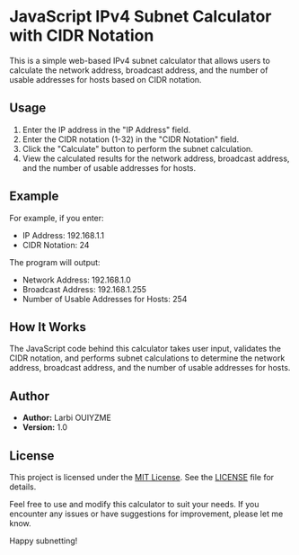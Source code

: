# JavaScript IPv4 Subnet Calculator with CIDR Notation

This is a simple web-based IPv4 subnet calculator that allows users to calculate the network address, broadcast address, and the number of usable addresses for hosts based on CIDR notation.

## Usage

1. Enter the IP address in the "IP Address" field.
2. Enter the CIDR notation (1-32) in the "CIDR Notation" field.
3. Click the "Calculate" button to perform the subnet calculation.
4. View the calculated results for the network address, broadcast address, and the number of usable addresses for hosts.

## Example

For example, if you enter:
- IP Address: 192.168.1.1
- CIDR Notation: 24

The program will output:
- Network Address: 192.168.1.0
- Broadcast Address: 192.168.1.255
- Number of Usable Addresses for Hosts: 254

## How It Works

The JavaScript code behind this calculator takes user input, validates the CIDR notation, and performs subnet calculations to determine the network address, broadcast address, and the number of usable addresses for hosts.

## Author

- **Author:** Larbi OUIYZME
- **Version:** 1.0

## License

This project is licensed under the [MIT License](LICENSE.md). See the [LICENSE](LICENSE) file for details.

Feel free to use and modify this calculator to suit your needs. If you encounter any issues or have suggestions for improvement, please let me know.

Happy subnetting!
